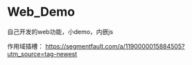 # Web_Demo
自己开发的web功能，小demo，内嵌js



作用域插槽： 
https://segmentfault.com/a/1190000015884505?utm_source=tag-newest
